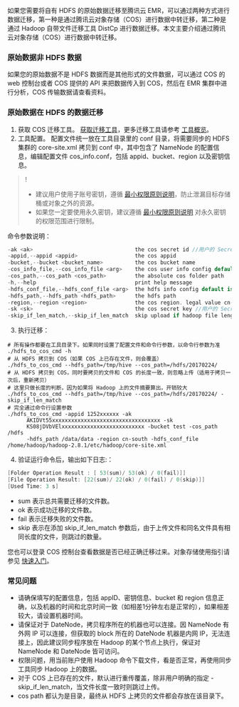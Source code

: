 如果您需要将自有 HDFS 的原始数据迁移至腾讯云 EMR，可以通过两种方式进行数据迁移，第一种是通过腾讯云对象存储（COS）进行数据中转迁移，第二种是通过 Hadoop 自带文件迁移工具 DistCp 进行数据迁移。本文主要介绍通过腾讯云对象存储（COS）进行数据中转迁移。

### 原始数据非 HDFS 数据
如果您的原始数据不是 HDFS 数据而是其他形式的文件数据，可以通过 COS 的 web 控制台或者 COS 提供的 API 来把数据传入到 COS，然后在 EMR 集群中进行分析，COS 传输数据请查看资料。

### 原始数据在 HDFS 的数据迁移
1. 获取 COS 迁移工具。
[获取迁移工具](https://github.com/tencentyun/hdfs_to_cos_tools)，更多迁移工具请参考 [工具概览](https://intl.cloud.tencent.com/document/product/436/6242)。
2. 工具配置。
配置文件统一放在工具目录里的 conf 目录，将需要同步的 HDFS 集群的 core-site.xml 拷贝到 conf 中，其中包含了 NameNode 的配置信息，编辑配置文件 cos_info.conf，包括 appid、bucket、region 以及密钥信息。
>! 
>- 建议用户使用子账号密钥，遵循 [最小权限原则说明](https://intl.cloud.tencent.com/document/product/436/32972)，防止泄漏目标存储桶或对象之外的资源。
>- 如果您一定要使用永久密钥，建议遵循 [最小权限原则说明](https://intl.cloud.tencent.com/document/product/436/32972) 对永久密钥的权限范围进行限制。
>
命令参数说明：
```swift
-ak <ak>                                the cos secret id //用户的 SecretId，建议使用子账号密钥，授权遵循最小权限指引，降低使用风险。子账号密钥获取可参考：https://cloud.tencent.com/document/product/598/37140
-appid,--appid <appid>                  the cos appid
-bucket,--bucket <bucket_name>          the cos bucket name
-cos_info_file,--cos_info_file <arg>    the cos user info config default is ./conf/cos_info.conf
-cos_path,--cos_path <cos_path>         the absolute cos folder path
-h,--help                               print help message
-hdfs_conf_file,--hdfs_conf_file <arg>  the hdfs info config default is ./conf/core-site.xml
-hdfs_path,--hdfs_path <hdfs_path>      the hdfs path
-region,--region <region>               the cos region. legal value cn-south, cn-east, cn-north, sg
-sk <sk>                                the cos secret key //用户的 SecretKey，建议使用子账号密钥，授权遵循最小权限指引，降低使用风险。子账号密钥获取可参考：https://cloud.tencent.com/document/product/598/37140
-skip_if_len_match,--skip_if_len_match  skip upload if hadoop file length match cos
```
3. 执行迁移：
```shell
# 所有操作都要在工具目录下。如果同时设置了配置文件和命令行参数，以命令行参数为准
./hdfs_to_cos_cmd -h
# 从 HDFS 拷贝到 COS（如果 COS 上已存在文件，则会覆盖）
./hdfs_to_cos_cmd --hdfs_path=/tmp/hive --cos_path=/hdfs/20170224/
# 从 HDFS 拷贝到 COS，同时要拷贝的文件和 COS 的长度一致，则忽略上传（适用于拷贝一次后，重新拷贝）
# 这里只做长度的判断，因为如果将 Hadoop 上的文件摘要算出，开销较大
./hdfs_to_cos_cmd --hdfs_path=/tmp/hive --cos_path=/hdfs/20170224/ -skip_if_len_match
# 完全通过命令行设置参数
./hdfs_to_cos_cmd -appid 1252xxxxxx -ak
      AKIDVt55xxxxxxxxxxxxxxxxxxxxxxxxxxxxxxxxxx -sk
      KS08jDVbVElxxxxxxxxxxxxxxxxxxxxxxxxxx -bucket test -cos_path /hdfs
      -hdfs_path /data/data -region cn-south -hdfs_conf_file
/home/hadoop/hadoop-2.8.1/etc/hadoop/core-site.xml
```
4. 验证运行命令后，输出如下日志:：
```swift
[Folder Operation Result : [ 53(sum)/ 53(ok) / 0(fail)]]
[File Operation Result: [22(sum)/ 22(ok) / 0(fail) / 0(skip)]]
[Used Time: 3 s]
```
 - sum 表示总共需要迁移的文件数。
 - ok 表示成功迁移的文件数。
 - fail 表示迁移失败的文件数。
 - skip 表示在添加 skip_if_len_match 参数后，由于上传文件和同名文件具有相同长度的文件，则跳过的数量。

您也可以登录 COS 控制台查看数据是否已经正确迁移过来。对象存储使用指引请参见 [快速入门](https://intl.cloud.tencent.com/document/product/436/32955)。

### 常见问题  
- 请确保填写的配置信息，包括 appID、密钥信息、bucket 和 region 信息正确，以及机器的时间和北京时间一致（如相差1分钟左右是正常的），如果相差较大，请设置机器时间。  
- 请保证对于 DateNode，拷贝程序所在的机器也可以连接。因 NameNode 有外网 IP 可以连接，但获取的 block 所在的 DateNode 机器是内网 IP，无法连接上，因此建议同步程序放在 Hadoop 的某个节点上执行，保证对 NameNode 和 DateNode 皆可访问。
- 权限问题，用当前账户使用 Hadoop 命令下载文件，看是否正常，再使用同步工具同步 Hadoop 上的数据。    
- 对于 COS 上已存在的文件，默认进行重传覆盖，除非用户明确的指定 -skip_if_len_match，当文件长度一致时则跳过上传。    
- cos path 都认为是目录，最终从 HDFS 上拷贝的文件都会存放在该目录下。
